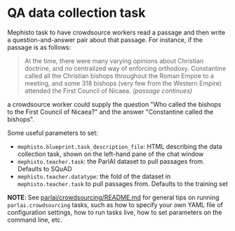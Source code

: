 # QA data collection task

Mephisto task to have crowdsource workers read a passage and then write a question-and-answer pair about that passage. For instance, if the passage is as follows:

> At the time, there were many varying opinions about Christian doctrine, and no centralized way of enforcing orthodoxy. Constantine called all the Christian bishops throughout the Roman Empire to a meeting, and some 318 bishops (very few from the Western Empire) attended the First Council of Nicaea. *(passage continues)*

a crowdsource worker could supply the question "Who called the bishops to the First Council of Nicaea?" and the answer "Constantine called the bishops".

Some useful parameters to set:
- `mephisto.blueprint.task_description_file`: HTML describing the data collection task, shown on the left-hand pane of the chat window
- `mephisto.teacher.task`: the ParlAI dataset to pull passages from. Defaults to SQuAD
- `mephisto.teacher.datatype`: the fold of the dataset in `mephisto.teacher.task` to pull passages from. Defaults to the training set

**NOTE**: See [parlai/crowdsourcing/README.md](https://github.com/facebookresearch/ParlAI/blob/master/parlai/crowdsourcing/README.md) for general tips on running `parlai.crowdsourcing` tasks, such as how to specify your own YAML file of configuration settings, how to run tasks live, how to set parameters on the command line, etc.
